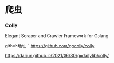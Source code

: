 # 爬虫

### Colly

Elegant Scraper and Crawler Framework for Golang

github地址：https://github.com/gocolly/colly

https://darjun.github.io/2021/06/30/godailylib/colly/

